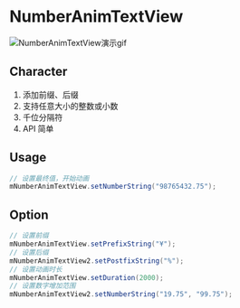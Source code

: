 # NumberAnimTextView

![NumberAnimTextView演示gif](https://github.com/Bakumon/NumberAnimTextView/raw/master/gif/GIF.gif)

## Character

1. 添加前缀、后缀
2. 支持任意大小的整数或小数
3. 千位分隔符
4. API 简单

## Usage

```java
// 设置最终值，开始动画
mNumberAnimTextView.setNumberString("98765432.75");
```
## Option

```java
// 设置前缀
mNumberAnimTextView.setPrefixString("¥");
// 设置后缀
mNumberAnimTextView2.setPostfixString("%");
// 设置动画时长
mNumberAnimTextView.setDuration(2000);
// 设置数字增加范围
mNumberAnimTextView2.setNumberString("19.75", "99.75");
```